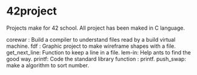 # 42project
Projects make for 42 school.
All project has been maked in C language.

corewar : Build a compiler to understand files read by a build virtual machine.
fdf : Graphic project to make wireframe shapes with a file.
get_next_line: Function to keep a line in a file.
lem-in: Help ants to find the good way.
printf: Code the standard library function : printf.
push_swap: make a algorithm to sort number. 
